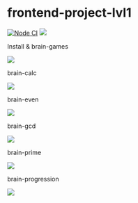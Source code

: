 # frontend-project-lvl1

[![Node CI](https://github.com/H9ko/frontend-project-lvl1/workflows/Node%20CI/badge.svg)](https://github.com/H9ko/frontend-project-lvl1/actions)
<a href="https://codeclimate.com/github/H9ko/frontend-project-lvl1/maintainability"><img src="https://api.codeclimate.com/v1/badges/90c245f108fc36c71a6f/maintainability" /></a>
<p>Install & brain-games<p>
<a href="https://asciinema.org/a/hJUYf0EhXV2nZfwAUMoXr4zyE" target="_blank" width="50" ><img src="https://asciinema.org/a/hJUYf0EhXV2nZfwAUMoXr4zyE.svg" /></a>
<p>brain-calc</p>
<a href="https://asciinema.org/a/qce9g4cIx5N3VTOK9gtDW8Zwl" target="_blank"><img src="https://asciinema.org/a/qce9g4cIx5N3VTOK9gtDW8Zwl.svg" /></a>
<p>brain-even</p>
<a href="https://asciinema.org/a/IYu7lJb862ovL7eUotfgizsAL" target="_blank"><img src="https://asciinema.org/a/IYu7lJb862ovL7eUotfgizsAL.svg" /></a>
<p>brain-gcd</p>
<a href="https://asciinema.org/a/NidE4Yqrdf5MSjS3S5KblygVI" target="_blank"><img src="https://asciinema.org/a/NidE4Yqrdf5MSjS3S5KblygVI.svg" /></a>
<p>brain-prime</p>
<a href="https://asciinema.org/a/4vfAZVAW1vkSMk0uy9GfKMPOv" target="_blank"><img src="https://asciinema.org/a/4vfAZVAW1vkSMk0uy9GfKMPOv.svg" /></a>
<p>brain-progression</p>
<a href="https://asciinema.org/a/UCcrgrBPYVEu0Xo3qCfnviSxh" target="_blank"><img src="https://asciinema.org/a/UCcrgrBPYVEu0Xo3qCfnviSxh.svg" /></a>
